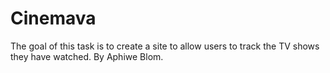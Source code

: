 # Cinemava
The goal of this task is to create a site to allow users to track the TV shows they have watched. By Aphiwe Blom.
